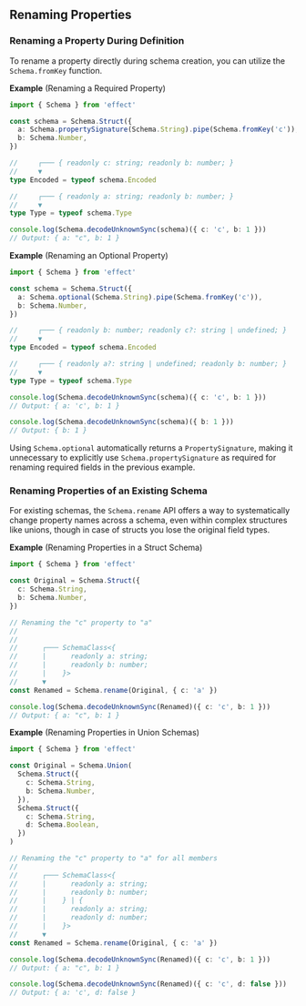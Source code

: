 ## Renaming Properties

### Renaming a Property During Definition

To rename a property directly during schema creation, you can utilize the `Schema.fromKey` function.

**Example** (Renaming a Required Property)

```ts twoslash
import { Schema } from 'effect'

const schema = Schema.Struct({
  a: Schema.propertySignature(Schema.String).pipe(Schema.fromKey('c')),
  b: Schema.Number,
})

//     ┌─── { readonly c: string; readonly b: number; }
//     ▼
type Encoded = typeof schema.Encoded

//     ┌─── { readonly a: string; readonly b: number; }
//     ▼
type Type = typeof schema.Type

console.log(Schema.decodeUnknownSync(schema)({ c: 'c', b: 1 }))
// Output: { a: "c", b: 1 }
```

**Example** (Renaming an Optional Property)

```ts twoslash
import { Schema } from 'effect'

const schema = Schema.Struct({
  a: Schema.optional(Schema.String).pipe(Schema.fromKey('c')),
  b: Schema.Number,
})

//     ┌─── { readonly b: number; readonly c?: string | undefined; }
//     ▼
type Encoded = typeof schema.Encoded

//     ┌─── { readonly a?: string | undefined; readonly b: number; }
//     ▼
type Type = typeof schema.Type

console.log(Schema.decodeUnknownSync(schema)({ c: 'c', b: 1 }))
// Output: { a: 'c', b: 1 }

console.log(Schema.decodeUnknownSync(schema)({ b: 1 }))
// Output: { b: 1 }
```

Using `Schema.optional` automatically returns a `PropertySignature`, making it unnecessary to explicitly use `Schema.propertySignature` as required for renaming required fields in the previous example.

### Renaming Properties of an Existing Schema

For existing schemas, the `Schema.rename` API offers a way to systematically change property names across a schema, even within complex structures like unions, though in case of structs you lose the original field types.

**Example** (Renaming Properties in a Struct Schema)

```ts twoslash
import { Schema } from 'effect'

const Original = Schema.Struct({
  c: Schema.String,
  b: Schema.Number,
})

// Renaming the "c" property to "a"
//
//
//      ┌─── SchemaClass<{
//      |      readonly a: string;
//      |      readonly b: number;
//      |    }>
//      ▼
const Renamed = Schema.rename(Original, { c: 'a' })

console.log(Schema.decodeUnknownSync(Renamed)({ c: 'c', b: 1 }))
// Output: { a: "c", b: 1 }
```

**Example** (Renaming Properties in Union Schemas)

```ts twoslash
import { Schema } from 'effect'

const Original = Schema.Union(
  Schema.Struct({
    c: Schema.String,
    b: Schema.Number,
  }),
  Schema.Struct({
    c: Schema.String,
    d: Schema.Boolean,
  })
)

// Renaming the "c" property to "a" for all members
//
//      ┌─── SchemaClass<{
//      |      readonly a: string;
//      |      readonly b: number;
//      |    } | {
//      |      readonly a: string;
//      |      readonly d: number;
//      |    }>
//      ▼
const Renamed = Schema.rename(Original, { c: 'a' })

console.log(Schema.decodeUnknownSync(Renamed)({ c: 'c', b: 1 }))
// Output: { a: "c", b: 1 }

console.log(Schema.decodeUnknownSync(Renamed)({ c: 'c', d: false }))
// Output: { a: 'c', d: false }
```
